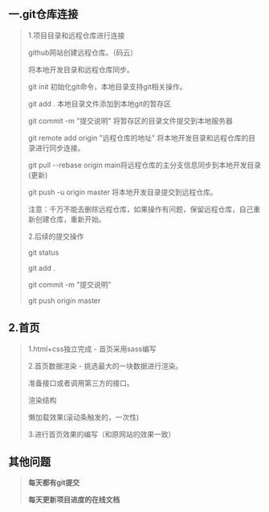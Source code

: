 ## 一.git仓库连接

> 1.项目目录和远程仓库进行连接
>
> github网站创建远程仓库。（码云）
>
> 将本地开发目录和远程仓库同步。
>
> git init  初始化git命令，本地目录支持git相关操作。
>
> git add .   本地目录文件添加到本地git的暂存区
>
> git commit -m "提交说明"  将暂存区的目录文件提交到本地服务器
>
> git remote add origin  "远程仓库的地址"     将本地开发目录和远程仓库的目录进行同步连接。
>
> git pull --rebase origin main将远程仓库的主分支信息同步到本地开发目录(更新)
>
> git push -u origin master  将本地开发目录提交到远程仓库。
>
> 注意：千万不能去删除远程仓库，如果操作有问题，保留远程仓库，自己重新创建仓库，重新开始。
>
> 2.后续的提交操作
>
> git status
>
> git add .
>
> git commit -m "提交说明"
>
> git push origin master



## 2.首页

> 1.html+css独立完成 - 首页采用sass编写
>
> 2.首页数据渲染 - 挑选最大的一块数据进行渲染。
>
> 准备接口或者调用第三方的接口。
>
> 渲染结构
>
> 懒加载效果(滚动条触发的，一次性)
>
> 3.进行首页效果的编写（和原网站的效果一致）



## 其他问题

> **每天都有git提交**
>
> **每天更新项目进度的在线文档** 





